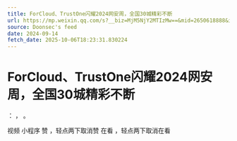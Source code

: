 ```yaml
---
title: ForCloud、TrustOne闪耀2024网安周，全国30城精彩不断
url: https://mp.weixin.qq.com/s?__biz=MjM5NjY2MTIzMw==&mid=2650618888&idx=1&sn=36cff359a6120b12bec8cf53ce10569b
source: Doonsec's feed
date: 2024-09-14
fetch_date: 2025-10-06T18:23:31.830224
---
```


# ForCloud、TrustOne闪耀2024网安周，全国30城精彩不断

：
，
。

视频
小程序
赞
，轻点两下取消赞
在看
，轻点两下取消在看